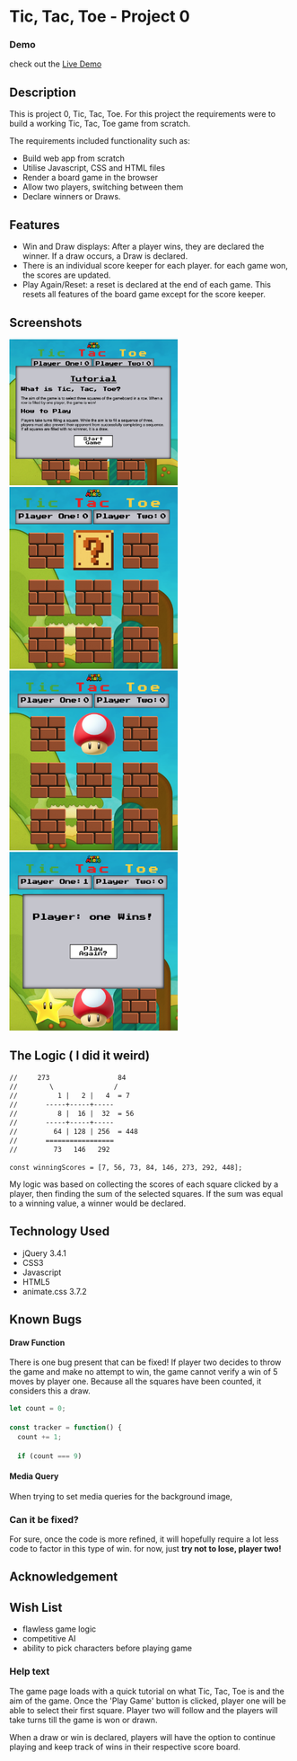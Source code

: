 # Tic, Tac, Toe - Project 0

### Demo
check out the [Live Demo](https://phunky-phresh.github.io/project0-TicTacToe/)

## Description
This is project 0, Tic, Tac, Toe. For this project the requirements were to build a working Tic, Tac, Toe game from scratch.

The requirements included functionality such as:
- Build web app from scratch
- Utilise Javascript, CSS and HTML files
- Render a board game in the browser
- Allow two players, switching between them
- Declare winners or Draws.

## Features
 - Win and Draw displays: After a player wins, they are declared the winner. If a draw occurs, a Draw is declared.
 - There is an individual score keeper for each player. for each game won, the scores are updated.
 - Play Again/Reset: a reset is declared at the end of each game. This resets all features of the board game except for the score keeper.

## Screenshots

<img src="https://raw.githubusercontent.com/phunky-phresh/project0-TicTacToe/master/images/screen1.png" width="300">
<img src="https://raw.githubusercontent.com/phunky-phresh/project0-TicTacToe/master/images/screen2.png" width="300">
<img src="https://raw.githubusercontent.com/phunky-phresh/project0-TicTacToe/master/images/screen3.png" width="300">
<img src="https://raw.githubusercontent.com/phunky-phresh/project0-TicTacToe/master/images/screen4.png" width="300">

## The Logic ( I did it weird)

```
//     273                 84
//        \               /
//          1 |   2 |   4  = 7
//       -----+-----+-----
//          8 |  16 |  32  = 56
//       -----+-----+-----
//         64 | 128 | 256  = 448
//       =================
//         73   146   292

const winningScores = [7, 56, 73, 84, 146, 273, 292, 448];
```
My logic was based on collecting the scores of each square clicked by a player, then finding the sum of the selected squares.
If the sum was equal to a winning value, a winner would be declared.

## Technology Used
- jQuery 3.4.1
- CSS3
- Javascript
- HTML5
- animate.css 3.7.2

## Known Bugs
#### Draw Function
There is one bug present that can be fixed! If player two decides to throw the game and make no attempt to win, the game cannot verify a win of 5 moves by player one. Because all the squares have been counted, it considers this a draw.

``` js
let count = 0;

const tracker = function() {
  count += 1;

  if (count === 9)
```
#### Media Query

When trying to set media queries for the background image,
### Can it be fixed?
For sure, once the code is more refined, it will hopefully require a lot less code to factor in this type of win. for now, just **try not to lose, player two!**
## Acknowledgement

## Wish List
- flawless game logic
- competitive AI
- ability to pick characters before playing game

### Help text
The game page loads with a quick tutorial on what Tic, Tac, Toe is and the aim of the game. Once the 'Play Game' button is clicked, player one will be able to select their first square. Player two will follow and the players will take turns till the game is won or drawn.

When a draw or win is declared, players will have the option to continue playing and keep track of wins in their respective score board.
